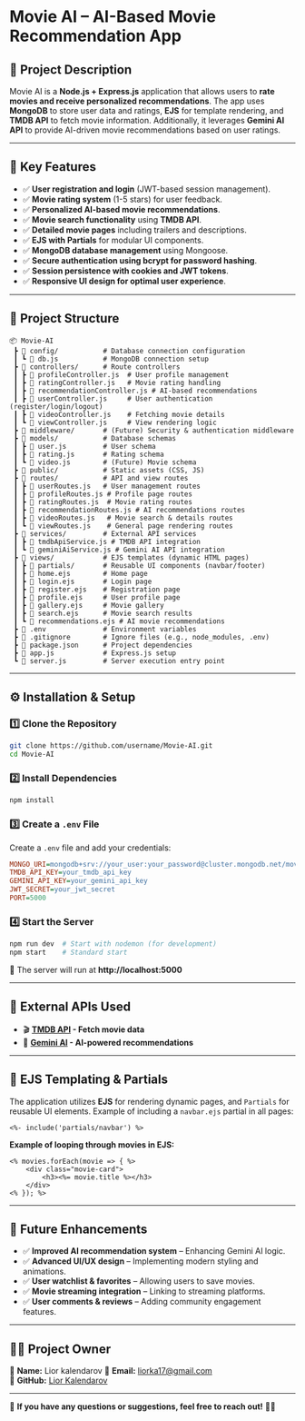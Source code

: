 # Movie AI – AI-Based Movie Recommendation App

## 📌 **Project Description**
Movie AI is a **Node.js + Express.js** application that allows users to **rate movies and receive personalized recommendations**.
The app uses **MongoDB** to store user data and ratings, **EJS** for template rendering, and **TMDB API** to fetch movie information. Additionally, it leverages **Gemini AI API** to provide AI-driven movie recommendations based on user ratings.

---

## 🚀 **Key Features**
- ✅ **User registration and login** (JWT-based session management).
- ✅ **Movie rating system** (1-5 stars) for user feedback.
- ✅ **Personalized AI-based movie recommendations**.
- ✅ **Movie search functionality** using **TMDB API**.
- ✅ **Detailed movie pages** including trailers and descriptions.
- ✅ **EJS with Partials** for modular UI components.
- ✅ **MongoDB database management** using Mongoose.
- ✅ **Secure authentication using bcrypt for password hashing**.
- ✅ **Session persistence with cookies and JWT tokens**.
- ✅ **Responsive UI design for optimal user experience**.

---

## 📂 **Project Structure**

```
📦 Movie-AI
 ┣ 📂 config/           # Database connection configuration
 ┃ ┗ 📜 db.js           # MongoDB connection setup
 ┣ 📂 controllers/      # Route controllers
 ┃ ┣ 📜 profileController.js  # User profile management
 ┃ ┣ 📜 ratingController.js   # Movie rating handling
 ┃ ┣ 📜 recommendationController.js # AI-based recommendations
 ┃ ┣ 📜 userController.js     # User authentication (register/login/logout)
 ┃ ┣ 📜 videoController.js    # Fetching movie details
 ┃ ┗ 📜 viewController.js     # View rendering logic
 ┣ 📂 middleware/       # (Future) Security & authentication middleware
 ┣ 📂 models/           # Database schemas
 ┃ ┣ 📜 user.js         # User schema
 ┃ ┣ 📜 rating.js       # Rating schema
 ┃ ┗ 📜 video.js        # (Future) Movie schema
 ┣ 📂 public/           # Static assets (CSS, JS)
 ┣ 📂 routes/           # API and view routes
 ┃ ┣ 📜 userRoutes.js   # User management routes
 ┃ ┣ 📜 profileRoutes.js # Profile page routes
 ┃ ┣ 📜 ratingRoutes.js  # Movie rating routes
 ┃ ┣ 📜 recommendationRoutes.js # AI recommendations routes
 ┃ ┣ 📜 videoRoutes.js   # Movie search & details routes
 ┃ ┗ 📜 viewRoutes.js    # General page rendering routes
 ┣ 📂 services/         # External API services
 ┃ ┣ 📜 tmdbApiService.js # TMDB API integration
 ┃ ┗ 📜 geminiAiService.js # Gemini AI API integration
 ┣ 📂 views/            # EJS templates (dynamic HTML pages)
 ┃ ┣ 📂 partials/       # Reusable UI components (navbar/footer)
 ┃ ┣ 📜 home.ejs        # Home page
 ┃ ┣ 📜 login.ejs       # Login page
 ┃ ┣ 📜 register.ejs    # Registration page
 ┃ ┣ 📜 profile.ejs     # User profile page
 ┃ ┣ 📜 gallery.ejs     # Movie gallery
 ┃ ┣ 📜 search.ejs      # Movie search results
 ┃ ┗ 📜 recommendations.ejs # AI movie recommendations
 ┣ 📜 .env              # Environment variables
 ┣ 📜 .gitignore        # Ignore files (e.g., node_modules, .env)
 ┣ 📜 package.json      # Project dependencies
 ┣ 📜 app.js            # Express.js setup
 ┗ 📜 server.js         # Server execution entry point
```

---

## ⚙ **Installation & Setup**
### **1️⃣ Clone the Repository**
```sh
git clone https://github.com/username/Movie-AI.git
cd Movie-AI
```

### **2️⃣ Install Dependencies**
```sh
npm install
```

### **3️⃣ Create a `.env` File**
Create a `.env` file and add your credentials:
```ini
MONGO_URI=mongodb+srv://your_user:your_password@cluster.mongodb.net/moviedb
TMDB_API_KEY=your_tmdb_api_key
GEMINI_API_KEY=your_gemini_api_key
JWT_SECRET=your_jwt_secret
PORT=5000
```

### **4️⃣ Start the Server**
```sh
npm run dev  # Start with nodemon (for development)
npm start    # Standard start
```
🔹 The server will run at **http://localhost:5000**

---

## 🔗 **External APIs Used**
- 🎬 **[TMDB API](https://www.themoviedb.org/) - Fetch movie data**
- 🤖 **[Gemini AI](https://ai.google.dev/) - AI-powered recommendations**

---

## 🚀 **EJS Templating & Partials**
The application utilizes **EJS** for rendering dynamic pages, and `Partials` for reusable UI elements.
Example of including a `navbar.ejs` partial in all pages:
```ejs
<%- include('partials/navbar') %>
```

**Example of looping through movies in EJS:**
```ejs
<% movies.forEach(movie => { %>
    <div class="movie-card">
        <h3><%= movie.title %></h3>
    </div>
<% }); %>
```

---

## 🌟 **Future Enhancements**
- ✅ **Improved AI recommendation system** – Enhancing Gemini AI logic.
- ✅ **Advanced UI/UX design** – Implementing modern styling and animations.
- ✅ **User watchlist & favorites** – Allowing users to save movies.
- ✅ **Movie streaming integration** – Linking to streaming platforms.
- ✅ **User comments & reviews** – Adding community engagement features.

---

## 👨‍💻 **Project Owner**
📌 **Name:** Lior   kalendarov
📌 **Email:** liorka17@gmail.com  
📌 **GitHub:** [Lior Kalendarov](https://github.com/liorka17 )


---

🚀 **If you have any questions or suggestions, feel free to reach out!** 💪🔥

